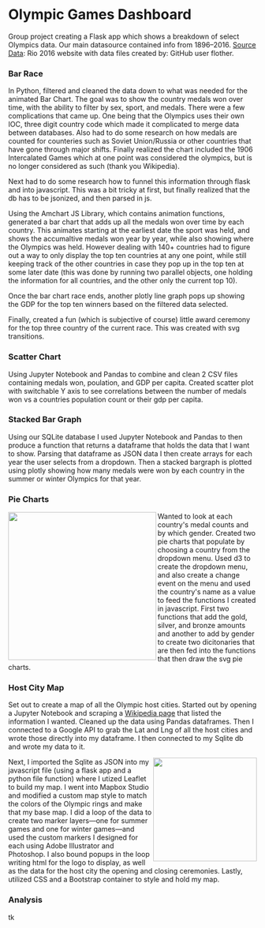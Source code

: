 # Olympic Games Dashboard
Group project creating a Flask app which shows a breakdown of select Olympics data. Our main datasource contained info from 1896–2016. [Source Data](https://www.kaggle.com/rio2016/olympic-games): Rio 2016 website with data files created by: GitHub user flother.
### Bar Race 
In Python, filtered and cleaned the data down to what was needed for the animated Bar Chart. The goal was to show the country medals won over time, with the ability to filter by sex, sport, and medals. There were a few complications that came up. One being that the Olympics uses their own IOC, three digit country code which made it complicated to merge data between databases. Also had to do some research on how medals are counted for counteries such as Soviet Union/Russia or other countries that have gone through major shifts. Finally realized the chart included the 1906 Intercalated Games which at one point was considered the olympics, but is no longer considered as such (thank you Wikipedia).

Next had to do some research how to funnel this information through flask and into javascript. This was a bit tricky at first, but finally realized that the db has to be jsonized, and then parsed in js.

Using the Amchart JS Library, which contains animation functions, generated a bar chart that adds up all the medals won over time by each country. This animates starting at the earliest date the sport was held, and shows the accumaltive medals won year by year, while also showing where the Olympics was held. However dealing with 140+ countries had to figure out a way to only display the top ten countries at any one point, while still keeping track of the other countries in case they pop up in the top ten at some later date (this was done by running two parallel objects, one holding the information for all countries, and the other only the current top 10). 

Once the bar chart race ends, another plotly line graph pops up showing the GDP for the top ten winners based on the filtered data selected.

Finally, created a fun (which is subjective of course) little award ceremony for the top three country of the current race. This was created with svg transitions.
### Scatter Chart
Using Jupyter Notebook and Pandas to combine and clean 2 CSV files containing medals won, poulation, and GDP per capita. Created scatter plot with switchable Y axis to see correlations between the number of medals won vs a countries population count or their gdp per capita.
### Stacked Bar Graph
Using our SQLite database I used Jupyter Notebook and Pandas to then produce a function that returns a dataframe that holds the data that I want to show. Parsing that dataframe as JSON data I then create arrays for each year the user selects from a dropdown. Then a stacked bargraph is plotted using plotly showing how many medals were won by each country in the summer or winter Olympics for that year. 
### Pie Charts
<img align="left" src="https://github.com/julia-claira/project3_group_springy_olympics/blob/main/resources/pies.png" width="300">
Wanted to look at each country's medal counts and by which gender. Created two pie charts that populate by choosing a country from the dropdown menu. Used d3 to create the dropdown menu, and also create a change event on the menu and used the country's name as a value to feed the functions I created in javascript. First two functions that add the gold, silver, and bronze amounts and another to add by gender to create two dicitonaries that are then fed into the functions that then draw the svg pie charts.

### Host City Map
Set out to create a map of all the Olympic host cities. Started out by opening a Jupyter Notebook and scraping a [Wikipedia page](https://en.wikipedia.org/wiki/List_of_Olympic_Games_host_cities) that listed the information I wanted. Cleaned up the data using Pandas dataframes. Then I connected to a Google API to grab the Lat and Lng of all the host cities and wrote those directly into my dataframe. I then connected to my Sqlite db and wrote my data to it. 

<img align="right" src="https://github.com/julia-claira/project3_group_springy_olympics/blob/main/resources/map.png" width="210">
Next, I imported the Sqlite as JSON into my javascript file (using a flask app and a python file function) where I utized Leaflet to build my map. I went into Mapbox Studio and modified a custom map style to match the colors of the Olympic rings and make that my base map. I did a loop of the data to create two marker layers—one for summer games and one for winter games—and used the custom markers I designed for each using Adobe Illustrator and Photoshop. I also bound popups in the loop writing html for the logo to display, as well as the data for the host city the opening and closing ceremonies. Lastly, utilized CSS and a Bootstrap container to style and hold my map. 

### Analysis
tk
